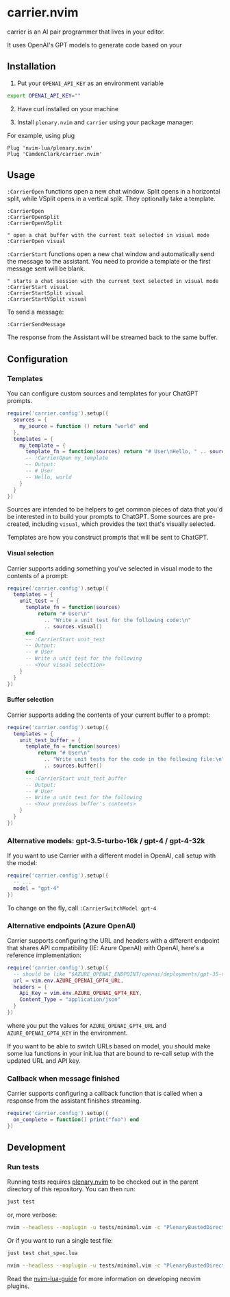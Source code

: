 # carrier.nvim

carrier is an AI pair programmer that lives in your editor.

It uses OpenAI's GPT models to generate code based on your

## Installation

1. Put your `OPENAI_API_KEY` as an environment variable

```bash
export OPENAI_API_KEY=""
```

2. Have curl installed on your machine

3. Install `plenary.nvim` and `carrier` using your package manager:

For example, using plug

```vim
Plug 'nvim-lua/plenary.nvim'
Plug 'CamdenClark/carrier.nvim'
```

## Usage

`:CarrierOpen` functions open a new chat window. Split opens in a horizontal split,
while VSplit opens in a vertical split. They optionally take a template.

```vim
:CarrierOpen
:CarrierOpenSplit
:CarrierOpenVSplit

" open a chat buffer with the current text selected in visual mode
:CarrierOpen visual
```

`:CarrierStart` functions open a new chat window and automatically send the message to the
assistant. You need to provide a template or the first message sent will be blank.

```vim
" starts a chat session with the current text selected in visual mode
:CarrierStart visual
:CarrierStartSplit visual
:CarrierStartVSplit visual
```

To send a message:

```vim
:CarrierSendMessage
```

The response from the Assistant will be streamed back to the same buffer.

## Configuration

### Templates

You can configure custom sources and templates for your ChatGPT prompts.

```lua
require('carrier.config').setup({
  sources = {
    my_source = function () return "world" end
  },
  templates = {
    my_template = {
      template_fn = function(sources) return "# User\nHello, " .. sources.my_source() end
      -- :CarrierOpen my_template
      -- Output:
      -- # User
      -- Hello, world
    }
  }
})
```

Sources are intended to be helpers to get common pieces of data that you'd be
interested in to build your prompts to ChatGPT. Some sources are pre-created,
including `visual`, which provides the text that's visually selected.

Templates are how you construct prompts that will be sent to ChatGPT.

#### Visual selection

Carrier supports adding something you've selected in visual mode to the contents
of a prompt:

```lua
require('carrier.config').setup({
  templates = {
    unit_test = {
      template_fn = function(sources)
          return "# User\n"
            .. "Write a unit test for the following code:\n"
            .. sources.visual()
      end
      -- :CarrierStart unit_test
      -- Output:
      -- # User
      -- Write a unit test for the following
      -- <Your visual selection>
    }
  }
})
```

#### Buffer selection

Carrier supports adding the contents of your current buffer to a prompt:

```lua
require('carrier.config').setup({
  templates = {
    unit_test_buffer = {
      template_fn = function(sources)
          return "# User\n"
            .. "Write unit tests for the code in the following file:\n"
            .. sources.buffer()
      end
      -- :CarrierStart unit_test_buffer
      -- Output:
      -- # User
      -- Write a unit test for the following
      -- <Your previous buffer's contents>
    }
  }
})
```

### Alternative models: gpt-3.5-turbo-16k / gpt-4 / gpt-4-32k

If you want to use Carrier with a different model in OpenAI, call setup with the model:

```lua
require('carrier.config').setup({
  -- ...
  model = "gpt-4"
})
```

To change on the fly, call `:CarrierSwitchModel gpt-4`

### Alternative endpoints (Azure OpenAI)

Carrier supports configuring the URL and headers with a different endpoint that shares API compatibility (IE: Azure OpenAI)
with OpenAI, here's a reference implementation:

```lua
require('carrier.config').setup({
  -- should be like "$AZURE_OPENAI_ENDPOINT/openai/deployments/gpt-35-turbo/chat/completions?api-version=2023-07-01-preview"
  url = vim.env.AZURE_OPENAI_GPT4_URL,
  headers = { 
    Api_Key = vim.env.AZURE_OPENAI_GPT4_KEY,
    Content_Type = "application/json"
  }
})
```

where you put the values for `AZURE_OPENAI_GPT4_URL` and `AZURE_OPENAI_GPT4_KEY` in the environment.

If you want to be able to switch URLs based on model, you should make some lua functions in your
init.lua that are bound to re-call setup with the updated URL and API key.

### Callback when message finished

Carrier supports configuring a callback function that is called when a response from the assistant finishes streaming.

```lua
require('carrier.config').setup({
  on_complete = function() print("foo") end
})
```

## Development

### Run tests

Running tests requires [plenary.nvim][plenary] to be checked out in the parent directory of _this_ repository.
You can then run:

```bash
just test
```

or, more verbose:

```bash
nvim --headless --noplugin -u tests/minimal.vim -c "PlenaryBustedDirectory tests/ {minimal_init = 'tests/minimal.vim'}"
```

Or if you want to run a single test file:

```bash
just test chat_spec.lua
```

```bash
nvim --headless --noplugin -u tests/minimal.vim -c "PlenaryBustedDirectory tests/path_to_file.lua {minimal_init = 'tests/minimal.vim'}"
```

Read the [nvim-lua-guide][nvim-lua-guide] for more information on developing neovim plugins.

[nvim-lua-guide]: https://github.com/nanotee/nvim-lua-guide
[plenary]: https://github.com/nvim-lua/plenary.nvim
